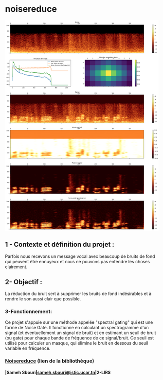 # noisereduce
![Noisereduce](https://github.com/timsainb/noisereduce/raw/master/assets/noisereduce.png)

## 1 - Contexte et définition du projet :
Parfois nous recevons un message vocal avec beaucoup de bruits de fond qui peuvent être ennuyeux et nous ne pouvons pas entendre les choses clairement.


## 2- Objectif :
La réduction du bruit sert à supprimer les bruits de fond indésirables et à rendre le son aussi clair que possible. 

### 3-Fonctionnement: 
Ce projet s'appuie sur une méthode appelée "spectral gating" qui est une forme de Noise Gate. Il fonctionne en calculant un spectrogramme d'un signal (et éventuellement un signal de bruit) et en estimant un seuil de bruit (ou gate) pour chaque bande de fréquence de ce signal/bruit. Ce seuil est utilisé pour calculer un masque, qui élimine le bruit en dessous du seuil variable en fréquence.


### [Noisereduce](https://pypi.org/project/noisereduce/) (lien de la bibliothèque)

  
#### |Sameh Sbouri|sameh.sbouri@istic.ucar.tn|2-LIRS
